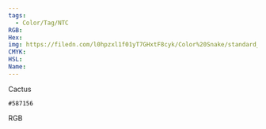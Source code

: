 ```yaml
---
tags:
  - Color/Tag/NTC
RGB:
Hex:
img: https://filedn.com/l0hpzxl1f01yT7GHxtF8cyk/Color%20Snake/standard_csv_to_svg/%23/587156.svg
CMYK:
HSL:
Name:
---
```

Cactus
```palette
#587156
```
RGB
